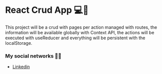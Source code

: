 # React Crud App 💻💼

This project will be a crud with pages per action managed with routes, the information will be available globally with Context API, the actions will be executed with useReducer and everything will be persistent with the localStorage.

### My social networks 👋🏼

- [Linkedin](https://www.linkedin.com/in/jhon-esteban-herrera-zabala-6b960b196 'My Linkendin')
